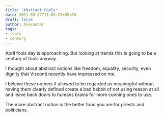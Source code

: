 ```yaml
---
title: "Abstract Fools"
date: 2021-03-27T11:05:23+05:00
draft: false
author: Alexander
tags:
- fools
- century
---
```


April fools day is approaching.
But looking at trends this is going to be a century of fools anyway.

I thought about abstract notions like freedom, equality, security, even dignity that Visconti recently have impressed on me.

I beleive these notions if allowed to be regarded as meaningful without having them clearly defined create a bad habbit of not using reason at all and leave back doors to humans brains for more cunning ones to use.

The more abstract notion is the better food you are for priests and politicians.
